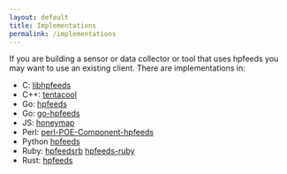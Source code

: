 ```yaml
---
layout: default
title: Implementations
permalink: /implementations
---
```


If you are building a sensor or data collector or tool that uses hpfeeds you may want to use an existing client. There are implementations in:

 * C: [libhpfeeds](https://github.com/hpfeeds/libhpfeeds)
 * C++: [tentacool](https://github.com/tentacool/tentacool)
 * Go: [hpfeeds](https://github.com/d1str0/hpfeeds)
 * Go: [go-hpfeeds](https://github.com/hpfeeds/go-hpfeeds)
 * JS: [honeymap](https://github.com/fw42/honeymap/blob/master/server/node_modules/hpfeeds/index.js)
 * Perl: [perl-POE-Component-hpfeeds](https://github.com/hpfeeds/perl-POE-Component-hpfeeds)
 * Python [hpfeeds](https://python.hpfeeds.org/)
 * Ruby: [hpfeedsrb](https://github.com/fw42/hpfeedsrb) [hpfeeds-ruby](https://github.com/vicvega/hpfeeds-ruby)
 * Rust: [hpfeeds](https://npm.pkg.github.com/loftwing/hpfeeds)

